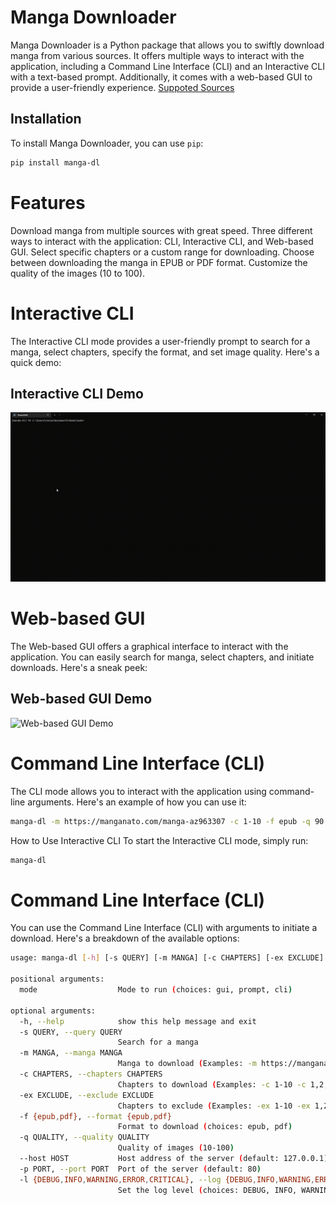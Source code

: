 # Manga Downloader

Manga Downloader is a Python package that allows you to swiftly download manga from various sources. It offers multiple ways to interact with the application, including a Command Line Interface (CLI) and an Interactive CLI with a text-based prompt. Additionally, it comes with a web-based GUI to provide a user-friendly experience.
[Suppoted Sources](/sources.md)

## Installation

To install Manga Downloader, you can use `pip`:

```bash
pip install manga-dl
```

# Features

Download manga from multiple sources with great speed.
Three different ways to interact with the application: CLI, Interactive CLI, and Web-based GUI.
Select specific chapters or a custom range for downloading.
Choose between downloading the manga in EPUB or PDF format.
Customize the quality of the images (10 to 100).

# Interactive CLI

The Interactive CLI mode provides a user-friendly prompt to search for a manga, select chapters, specify the format, and set image quality. Here's a quick demo:

## Interactive CLI Demo
![Interactive CLI Demo](cli_demo.gif)

# Web-based GUI

The Web-based GUI offers a graphical interface to interact with the application. You can easily search for manga, select chapters, and initiate downloads. Here's a sneak peek:

## Web-based GUI Demo
![Web-based GUI Demo](web_demo.gif)

# Command Line Interface (CLI)

The CLI mode allows you to interact with the application using command-line arguments. Here's an example of how you can use it:

```bash
manga-dl -m https://manganato.com/manga-az963307 -c 1-10 -f epub -q 90
```

How to Use
Interactive CLI
To start the Interactive CLI mode, simply run:

```bash
manga-dl
```

# Command Line Interface (CLI)

You can use the Command Line Interface (CLI) with arguments to initiate a download. Here's a breakdown of the available options:

```bash
usage: manga-dl [-h] [-s QUERY] [-m MANGA] [-c CHAPTERS] [-ex EXCLUDE] [-f {epub,pdf}] [-q QUALITY] [--host HOST] [-p PORT] [-l {DEBUG,INFO,WARNING,ERROR,CRITICAL}] [mode]

positional arguments:
  mode                  Mode to run (choices: gui, prompt, cli)

optional arguments:
  -h, --help            show this help message and exit
  -s QUERY, --query QUERY
                        Search for a manga
  -m MANGA, --manga MANGA
                        Manga to download (Examples: -m https://manganato.com/manga-az963307 -m manga-id -m id -m manga-title (not reliable))
  -c CHAPTERS, --chapters CHAPTERS
                        Chapters to download (Examples: -c 1-10 -c 1,2,3 -c 1-10, 20-30 -c 1-10, 20-30, 40, 50, 60-70)
  -ex EXCLUDE, --exclude EXCLUDE
                        Chapters to exclude (Examples: -ex 1-10 -ex 1,2,3 -ex 1-10, 20-30 -ex 1-10, 20-30, 40, 50, 60-70)
  -f {epub,pdf}, --format {epub,pdf}
                        Format to download (choices: epub, pdf)
  -q QUALITY, --quality QUALITY
                        Quality of images (10-100)
  --host HOST           Host address of the server (default: 127.0.0.1)
  -p PORT, --port PORT  Port of the server (default: 80)
  -l {DEBUG,INFO,WARNING,ERROR,CRITICAL}, --log {DEBUG,INFO,WARNING,ERROR,CRITICAL}
                        Set the log level (choices: DEBUG, INFO, WARNING, ERROR, CRITICAL)
```
